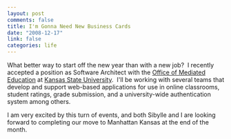 ```yaml
--- 
layout: post
comments: false
title: I'm Gonna Need New Business Cards
date: "2008-12-17"
link: false
categories: life
---
```

What better way to start off the new year than with a new job?  I recently accepted a position as Software Architect with the <a title="OME" href="http://ome.ksu.edu" target="_blank">Office of Mediated Education</a> at <a title="Kansas State University" href="http://en.wikipedia.org/wiki/Kansas_State_University" target="_blank">Kansas State University</a>.  I'll be working with several teams that develop and support web-based applications for use in online classrooms, student ratings, grade submission, and a university-wide authentication system among others.

I am very excited by this turn of events, and both Sibylle and I are looking forward to completing our move to Manhattan Kansas at the end of the month.
